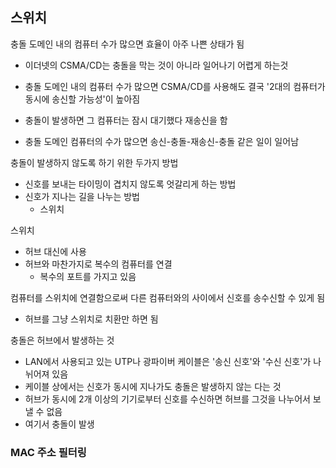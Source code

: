 ## 스위치

충돌 도메인 내의 컴퓨터 수가 많으면 효율이 아주 나쁜 상태가 됨

- 이더넷의 CSMA/CD는 충돌을 막는 것이 아니라 일어나기 어렵게 하는것

- 충돌 도메인 내의 컴퓨터 수가 많으면 CSMA/CD를 사용해도 결국 '2대의 컴퓨터가 동시에 송신할 가능성'이 높아짐

- 충돌이 발생하면 그 컴퓨터는 잠시 대기했다 재송신을 함

- 충돌 도메인 컴퓨터의 수가 많으면 송신-충돌-재송신-충돌 같은 일이 일어남

충돌이 발생하지 않도록 하기 위한 두가지 방법

- 신호를 보내는 타이밍이 겹치지 않도록 엇갈리게 하는 방법
- 신호가 지나는 길을 나누는 방법
  - 스위치

스위치

- 허브 대신에 사용
- 허브와 마찬가지로 복수의 컴퓨터를 연결
  - 복수의 포트를 가지고 있음

컴퓨터를 스위치에 연결함으로써 다른 컴퓨터와의 사이에서 신호를 송수신할 수 있게 됨

- 허브를 그냥 스위치로 치환만 하면 됨

충돌은 허브에서 발생하는 것

- LAN에서 사용되고 있는 UTP나 광파이버 케이블은 '송신 신호'와 '수신 신호'가 나뉘어져 있음
- 케이블 상에서는 신호가 동시에 지나가도 충돌은 발생하지 않는 다는 것
- 허브가 동시에 2개 이상의 기기로부터 신호를 수신하면 허브를 그것을 나누어서 보낼 수 없음
- 여기서 충돌이 발생

### MAC 주소 필터링